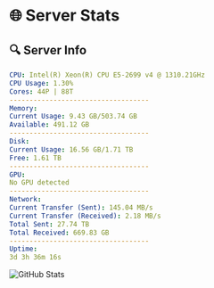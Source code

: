 # 🌐 Server Stats
## 🔍 Server Info
```yaml
CPU: Intel(R) Xeon(R) CPU E5-2699 v4 @ 1310.21GHz
CPU Usage: 1.30%
Cores: 44P | 88T
-----------------------------------
Memory:
Current Usage: 9.43 GB/503.74 GB
Available: 491.12 GB
-----------------------------------
Disk:
Current Usage: 16.56 GB/1.71 TB
Free: 1.61 TB
-----------------------------------
GPU:
No GPU detected
-----------------------------------
Network:
Current Transfer (Sent): 145.04 MB/s
Current Transfer (Received): 2.18 MB/s
Total Sent: 27.74 TB
Total Received: 669.83 GB
-----------------------------------
Uptime:
3d 3h 36m 16s
```
![GitHub Stats](https://img.shields.io/badge/Updated-2025-02-11_02:19:34-blue)